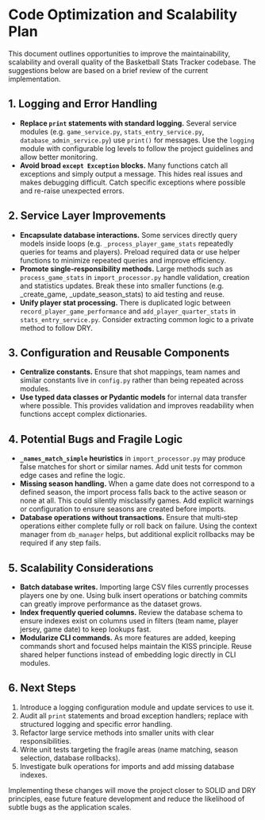# Code Optimization and Scalability Plan

This document outlines opportunities to improve the maintainability, scalability and overall quality of the Basketball Stats Tracker codebase. The suggestions below are based on a brief review of the current implementation.

## 1. Logging and Error Handling
- **Replace `print` statements with standard logging.** Several service modules (e.g. `game_service.py`, `stats_entry_service.py`, `database_admin_service.py`) use `print()` for messages. Use the `logging` module with configurable log levels to follow the project guidelines and allow better monitoring.
- **Avoid broad `except Exception` blocks.** Many functions catch all exceptions and simply output a message. This hides real issues and makes debugging difficult. Catch specific exceptions where possible and re-raise unexpected errors.

## 2. Service Layer Improvements
- **Encapsulate database interactions.** Some services directly query models inside loops (e.g. `_process_player_game_stats` repeatedly queries for teams and players). Preload required data or use helper functions to minimize repeated queries and improve efficiency.
- **Promote single‑responsibility methods.** Large methods such as `process_game_stats` in `import_processor.py` handle validation, creation and statistics updates. Break these into smaller functions (e.g. _create_game, _update_season_stats) to aid testing and reuse.
- **Unify player stat processing.** There is duplicated logic between `record_player_game_performance` and `add_player_quarter_stats` in `stats_entry_service.py`. Consider extracting common logic to a private method to follow DRY.

## 3. Configuration and Reusable Components
- **Centralize constants.** Ensure that shot mappings, team names and similar constants live in `config.py` rather than being repeated across modules.
- **Use typed data classes or Pydantic models** for internal data transfer where possible. This provides validation and improves readability when functions accept complex dictionaries.

## 4. Potential Bugs and Fragile Logic
- **`_names_match_simple` heuristics** in `import_processor.py` may produce false matches for short or similar names. Add unit tests for common edge cases and refine the logic.
- **Missing season handling.** When a game date does not correspond to a defined season, the import process falls back to the active season or none at all. This could silently misclassify games. Add explicit warnings or configuration to ensure seasons are created before imports.
- **Database operations without transactions.** Ensure that multi‑step operations either complete fully or roll back on failure. Using the context manager from `db_manager` helps, but additional explicit rollbacks may be required if any step fails.

## 5. Scalability Considerations
- **Batch database writes.** Importing large CSV files currently processes players one by one. Using bulk insert operations or batching commits can greatly improve performance as the dataset grows.
- **Index frequently queried columns.** Review the database schema to ensure indexes exist on columns used in filters (team name, player jersey, game date) to keep lookups fast.
- **Modularize CLI commands.** As more features are added, keeping commands short and focused helps maintain the KISS principle. Reuse shared helper functions instead of embedding logic directly in CLI modules.

## 6. Next Steps
1. Introduce a logging configuration module and update services to use it.
2. Audit all `print` statements and broad exception handlers; replace with structured logging and specific error handling.
3. Refactor large service methods into smaller units with clear responsibilities.
4. Write unit tests targeting the fragile areas (name matching, season selection, database rollbacks).
5. Investigate bulk operations for imports and add missing database indexes.

Implementing these changes will move the project closer to SOLID and DRY principles, ease future feature development and reduce the likelihood of subtle bugs as the application scales.
